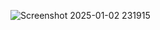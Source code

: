 
![Screenshot 2025-01-02 231915](https://github.com/user-attachments/assets/7f64ffa6-d19d-4eb9-b45f-0af46e6df881)
